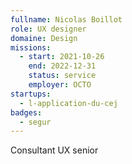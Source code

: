 ```yaml
---
fullname: Nicolas Boillot
role: UX designer
domaine: Design
missions:
  - start: 2021-10-26
    end: 2022-12-31
    status: service
    employer: OCTO
startups:
  - l-application-du-cej
badges:
  - segur
---
```


Consultant UX senior
